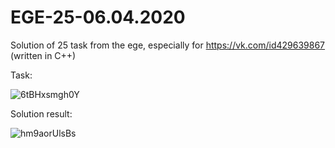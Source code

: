 # EGE-25-06.04.2020
Solution of 25 task from the ege, especially for https://vk.com/id429639867 (written in C++)

Task:

![6tBHxsmgh0Y](https://user-images.githubusercontent.com/34367447/78587839-4510e380-7846-11ea-91c3-3c5ce0ce594d.jpg)

Solution result:

![hm9aorUlsBs](https://user-images.githubusercontent.com/34367447/78587935-6c67b080-7846-11ea-8e99-03993c8028a5.jpg)
